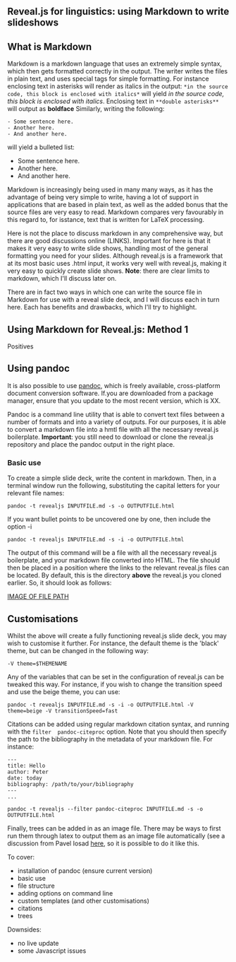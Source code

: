 ## Reveal.js for linguistics: using Markdown to write slideshows

## What is Markdown

Markdown is a markdown language that uses an extremely simple syntax, which then gets formatted correctly in the output. 
The writer writes the files in plain text, and uses special tags for simple formatting.
For instance enclosing text in asterisks will render as italics in the output: `*in the source code, this block is enclosed with italics*` will yield *in the source code, this block is enclosed with italics*.
Enclosing text in `**double asterisks**` will output as **boldface**
Similarly, writing the following:

```
- Some sentence here.
- Another here.
- And another here.
```

will yield a bulleted list:

- Some sentence here.
- Another here.
- And another here.

Markdown is increasingly being used in many many ways, as it has the advantage of being very simple to write, having a lot of support in applications that are based in plain text, as well as the added bonus that the source files are very easy to read.
Markdown compares very favourably in this regard to, for isstance, text that is written for LaTeX processing.

Here is not the place to discuss markdown in any comprehensive way, but there are good discussions online (LINKS).
Important for here is that it makes it very easy to write slide shows, handling most of the general formatting you need for your slides.
Although reveal.js is a framework that at its most basic uses .html input, it works very well with reveal.js, making it very easy to quickly create slide shows.
**Note**: there are clear limits to markdown, which I'll discuss later on.

There are in fact two ways in which one can write the source file in Markdown for use with a reveal slide deck, and I will discuss each in turn here.
Each has benefits and drawbacks, which I'll try to highlight.

## Using Markdown for Reveal.js: Method 1

Positives

## Using pandoc

It is also possible to use [pandoc](Https://pandoc.org),  which is freely available, cross-platform document conversion software.
If.you are downloaded from a package manager, ensure that you update to the most recent version, which is XX. 

Pandoc is a command line utility that is able to convert text files between a number of formats and into a variety of outputs. 
For our purposes, it is able to convert a markdown file into a hmtl file with all the necessary reveal.js boilerplate.
**Important**: you still need to download or clone the reveal.js repository and place the pandoc output in the right place.

### Basic use

To create a simple slide deck, write the content in markdown.
Then, in a terminal window run the following, substituting the capital letters for your relevant file names:

```
pandoc -t revealjs INPUTFILE.md -s -o OUTPUTFILE.html
```

If you want bullet points to be uncovered one by one, then include the option -i

```
pandoc -t revealjs INPUTFILE.md -s -i -o OUTPUTFILE.html
```

The output of this command will be a file with all the necessary reveal.js boilerplate, and your markdown file converted into HTML.
The file should then be placed in a position where the links to the relevant reveal.js files can be located.
By default, this is the directory **above** the reveal.js you cloned earlier.
So, it should look as follows:

[IMAGE OF FILE PATH](img)

## Customisations

Whilst the above will create a fully functioning reveal.js slide deck, you may wish to customise it further.
For instance, the default theme is the 'black' theme, but can be changed in the following way:

```
-V theme=$THEMENAME
```

Any of the variables that can be set in the configuration of reveal.js can be tweaked this way. 
For instance, if you wish to change the transition speed and use the beige theme, you can use:

```
pandoc -t revealjs INPUTFILE.md -s -i -o OUTPUTFILE.html -V theme=beige -V transitionSpeed=fast
```

Citations can be added using regular markdown citation syntax, and running with the `filter  pandoc-citeproc` option.
Note that you should then specify the path to the bibliography in the metadata of your markdown file.
For instance:

```
---
title: Hello
author: Peter
date: today
bibliography: /path/to/your/bibliography
---
...
```

```
pandoc -t revealjs --filter pandoc-citeproc INPUTFILE.md -s -o OUTPUTFILE.html
```

Finally, trees can be added in as an image file.
There may be ways to first run them through latex to output them as an image file automatically (see a discussion from Pavel Iosad [here](https://www.anghyflawn.net/blog/2014/teaching-slides-with-pandoc-and-reveal-js/), so it is possible to do it like this.


To cover:
- installation of pandoc (ensure current version)
- basic use
- file structure
- adding options on command line
- custom templates (and other customisations)
- citations
- trees

Downsides:
- no live update
- some Javascript issues